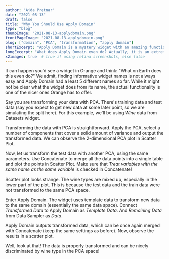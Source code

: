 ```yaml
---
author: "Ajda Pretnar"
date: "2021-08-13"
draft: false
title: "Why You Should Use Apply Domain"
type: "blog"
thumbImage: "2021-08-13-applydomain.png"
frontPageImage: "2021-08-13-applydomain.png"
blog: ["domain", "PCA", "transformation", "apply domain"]
shortExcerpt: "Apply Domain is a mystery widget with an amazing functionality."
longExcerpt: "What does Apply Domain even do? Actually, it is an extremely useful widget for all your data transformation problems!"
x2images: true  # true if using retina screenshots, else false
---
```


It can happen you'd see a widget in Orange and think: "What on Earth does this even do?" We admit, finding informative widget names is not always easy and Apply Domain had a least 5 different names so far. While it might not be clear what the widget does from its name, the actual functionality is one of the nicer ones Orange has to offer.

Say you are transforming your data with PCA. There's training data and test data (say you expect to get new data at some later point, so we are simulating the split here). For this example, we'll be using *Wine* data from Datasets widget.

Transforming the data with PCA is straightforward. Apply the PCA, select a number of components that cover a solid amount of variance and output the transformed data. We can observe the 2-dimensional PCA plot in Scatter Plot.

<WindowScreenshot src="2021-08-13-scatterplot1.png" />

Now, let us transform the test data with another PCA, using the same parameters. Use Concatenate to merge all the data points into a single table and plot the points in Scatter Plot. Make sure that *Treat variables with the same name as the same variable* is checked in Concatenate!

<WindowScreenshot src="2021-08-13-workflow1.png" />

<WindowScreenshot src="2021-08-13-scatterplot2.png" />

Scatter plot looks strange. The wine types are mixed up, especially in the lower part of the plot. This is because the test data and the train data were not transformed to the same PCA space.

Enter Apply Domain. The widget uses template data to transform new data to the same domain (essentially the same data space). Connect *Transformed Data* to Apply Domain as *Template Data*. And *Remaining Data* from Data Sampler as *Data*.

Apply Domain outputs transformed data, which can be once again merged with Concatenate (keep the same settings as before). Now, observe the results in a scatter plot.

<WindowScreenshot src="2021-08-13-workflow2.png" />

<WindowScreenshot src="2021-08-13-scatterplot3.png" />

Well, look at that! The data is properly transformed and can be nicely discriminated by wine type in the PCA space!
